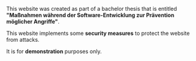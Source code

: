<p>This website was created as part of a bachelor thesis that is entitled <b>"Maßnahmen während der Software-Entwicklung zur Prävention möglicher Angriffe"</b>.</p>
<p>This website implements some <b>security measures</b> to protect the website from attacks.</p>
<p>It is for <b>demonstration</b> purposes only.</p>
